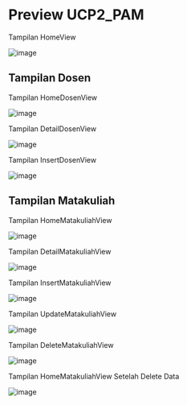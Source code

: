 <h1>Preview UCP2_PAM</h1>


<p>Tampilan HomeView</p>

![image](https://github.com/user-attachments/assets/3c833da4-086e-4925-9783-a23c2e09e26a)


<h2>Tampilan Dosen</h2>

<p>Tampilan HomeDosenView</p>

![image](https://github.com/user-attachments/assets/1c9ae97a-2703-4934-87f3-c4a4ebcab4a9)


<p>Tampilan DetailDosenView</p>

![image](https://github.com/user-attachments/assets/53c0c302-8afd-4b07-b646-f76882f540ed)


<p>Tampilan InsertDosenView</p>

![image](https://github.com/user-attachments/assets/7ff24d50-e9c6-4720-9469-00a246fcc202)


<h2>Tampilan Matakuliah</h2>

<p>Tampilan HomeMatakuliahView</p>

![image](https://github.com/user-attachments/assets/ea65f23e-cd42-46d6-86ee-a4541d69eca9)


<p>Tampilan DetailMatakuliahView</p>

![image](https://github.com/user-attachments/assets/f81d5bea-0543-436a-ae2a-6f00b513498e)


<p>Tampilan InsertMatakuliahView</p>

![image](https://github.com/user-attachments/assets/c4bd184c-eabf-4da6-a156-feb5e054745a)


<p>Tampilan UpdateMatakuliahView</p>

![image](https://github.com/user-attachments/assets/4e1f6765-0d93-4982-bd55-d4faeafaa8ea)


<p>Tampilan DeleteMatakuliahView</p>

![image](https://github.com/user-attachments/assets/dee105a9-2636-4310-9e5f-192cfb19b381)


<p>Tampilan HomeMatakuliahView Setelah Delete Data</p>

![image](https://github.com/user-attachments/assets/b44acf17-a010-40ae-bdcb-75a74a6c4187)
